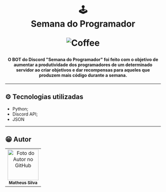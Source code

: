 <h1 align="center">
  🕹<br>Semana do Programador
  
  ![Coffee](https://img.shields.io/badge/%C3%89%20tudo%20culpa-do%20caf%C3%A9-brown?style=for-the-badge)
</h1>

<h4 align="center">
  O BOT do Discord "Semana do Programador" foi feito com o objetivo de aumentar a produtividade dos programadores de um determinado servidor ao criar objetivos e dar recompensas para aqueles que produzem mais código durante a semana.
</h4>

---

## ⚙️ Tecnologias utilizadas

- Python;
- Discord API;
- JSON

---

## 😁 Autor<br>
<table>
  <tr>
    <td align="center">
      <a href="https://github.com/matjsilva">
        <img src="https://avatars3.githubusercontent.com/u/54675543" width="100px;" alt="Foto do Autor no GitHub"/><br>
        <sub>
          <b>Matheus Silva</b>
        </sub>
      </a>
    </td>
  </tr>
</table>
